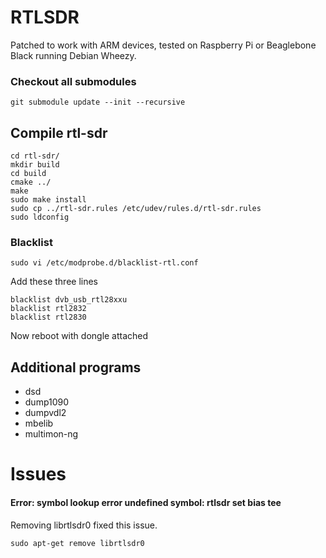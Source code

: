# RTLSDR

Patched to work with ARM devices, tested on Raspberry Pi or Beaglebone Black running Debian Wheezy.

### Checkout all submodules

`git submodule update --init --recursive`

## Compile rtl-sdr 

```
cd rtl-sdr/
mkdir build
cd build
cmake ../
make
sudo make install
sudo cp ../rtl-sdr.rules /etc/udev/rules.d/rtl-sdr.rules
sudo ldconfig
```

### Blacklist

`sudo vi /etc/modprobe.d/blacklist-rtl.conf`

Add these three lines

```
blacklist dvb_usb_rtl28xxu
blacklist rtl2832
blacklist rtl2830
```

Now reboot with dongle attached

## Additional programs

* dsd
* dump1090
* dumpvdl2
* mbelib
* multimon-ng

# Issues

#### Error: symbol lookup error undefined symbol: rtlsdr set bias tee

Removing librtlsdr0 fixed this issue.

`sudo apt-get remove librtlsdr0`
